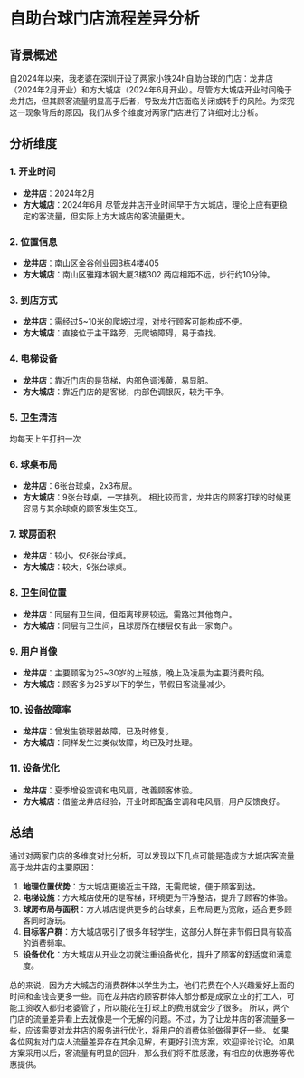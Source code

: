 # 自助台球门店流程差异分析

## 背景概述
自2024年以来，我老婆在深圳开设了两家小铁24h自助台球的门店：龙井店（2024年2月开业）和方大城店（2024年6月开业）。尽管方大城店开业时间晚于龙井店，但其顾客流量明显高于后者，导致龙井店面临关闭或转手的风险。为探究这一现象背后的原因，我们从多个维度对两家门店进行了详细对比分析。

## 分析维度

### 1. 开业时间
- **龙井店**：2024年2月
- **方大城店**：2024年6月
尽管龙井店开业时间早于方大城店，理论上应有更稳定的客流量，但实际上方大城店的客流量更大。

### 2. 位置信息
- **龙井店**：南山区金谷创业园B栋4楼405
- **方大城店**：南山区雅翔本钢大厦3楼302
两店相距不远，步行约10分钟。

### 3. 到店方式
- **龙井店**：需经过5~10米的爬坡过程，对步行顾客可能构成不便。
- **方大城店**：直接位于主干路旁，无爬坡障碍，易于查找。

### 4. 电梯设备
- **龙井店**：靠近门店的是货梯，内部色调浅黄，易显脏。
- **方大城店**：靠近门店的是客梯，内部色调银灰，较为干净。

### 5. 卫生清洁
均每天上午打扫一次

### 6. 球桌布局
- **龙井店**：6张台球桌，2x3布局。
- **方大城店**：9张台球桌，一字排列。
相比较而言，龙井店的顾客打球的时候更容易与其余球桌的顾客发生交互。

### 7. 球房面积
- **龙井店**：较小，仅6张台球桌。
- **方大城店**：较大，9张台球桌。

### 8. 卫生间位置
- **龙井店**：同层有卫生间，但距离球房较远，需路过其他商户。
- **方大城店**：同层有卫生间，且球房所在楼层仅有此一家商户。

### 9. 用户肖像
- **龙井店**：主要顾客为25~30岁的上班族，晚上及凌晨为主要消费时段。
- **方大城店**：顾客多为25岁以下的学生，节假日客流量减少。

### 10. 设备故障率
- **龙井店**：曾发生锁球器故障，已及时修复。
- **方大城店**：同样发生过类似故障，均已及时处理。

### 11. 设备优化
- **龙井店**：夏季增设空调和电风扇，改善顾客体验。
- **方大城店**：借鉴龙井店经验，开业时即配备空调和电风扇，用户反馈良好。

## 总结
通过对两家门店的多维度对比分析，可以发现以下几点可能是造成方大城店客流量高于龙井店的主要原因：
1. **地理位置优势**：方大城店更接近主干路，无需爬坡，便于顾客到达。
2. **电梯设施**：方大城店使用的是客梯，环境更为干净整洁，提升了顾客的体验。
3. **球房布局与面积**：方大城店提供更多的台球桌，且布局更为宽敞，适合更多顾客同时游玩。
4. **目标客户群**：方大城店吸引了很多年轻学生，这部分人群在非节假日具有较高的消费频率。
5. **设备优化**：方大城店从开业之初就注重设备优化，提升了顾客的舒适度和满意度。

总的来说，因为方大城店的消费群体以学生为主，他们花费在个人兴趣爱好上面的时间和金钱会更多一些。而在龙井店的顾客群体大部分都是成家立业的打工人，可能工资收入都归老婆管了，所以能花在打球上的费用就会少了很多。
所以，两个门店的流量差异看上去就像是一个无解的问题。不过，为了让龙井店的客流量多一些，应该需要对龙井店的服务进行优化，将用户的消费体验做得更好一些。
如果各位网友对门店人流量差异存在其余见解，有更好引流方案，欢迎评论讨论。如果方案采用以后，客流量有明显的回升，那么我们将不胜感激，有相应的优惠券等优惠提供。